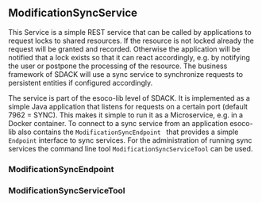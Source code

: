 ## ModificationSyncService

This Service is a simple REST service that can be called by applications to request locks to shared resources. If the resource is not locked already the request will be granted and recorded. Otherwise the application will be notified that a lock exists so that it can react accordingly, e.g. by notifying the user or postpone the processing of the resource. The business framework of SDACK will use a sync service to synchronize requests to persistent entities if configured accordingly.

The service is part of the esoco-lib level of SDACK. It is implemented as a simple Java application that listens for requests on a certain port \(default 7962 = SYNC\). This makes it simple to run it as a Microservice, e.g. in a Docker container. To connect to a sync service from an application esoco-lib also contains the `ModificationSyncEndpoint ` that provides a simple ` Endpoint ` interface to sync services. For the administration of running sync services the command line tool `ModificationSyncServiceTool` can be used.

### ModificationSyncEndpoint

### ModificationSyncServiceTool



